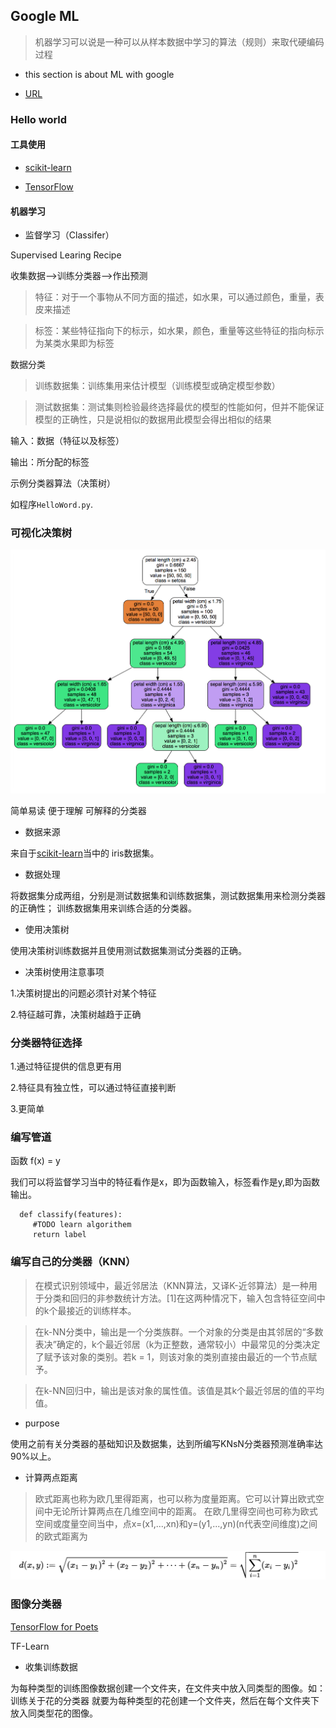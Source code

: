 ## Google ML

>机器学习可以说是一种可以从样本数据中学习的算法（规则）来取代硬编码过程

* this section is about ML with google

* [URL](https://www.youtube.com/watch?v=tNa99PG8hR8&index=2&list=PLOU2XLYxmsIIuiBfYad6rFYQU_jL2ryal)

### Hello world

#### 工具使用

* [scikit-learn](http://scikit-learn.org/stable/)

* [TensorFlow](https://www.tensorflow.org/)

#### 机器学习

* 监督学习（Classifer）

Supervised Learing Recipe

收集数据-->训练分类器-->作出预测

>特征：对于一个事物从不同方面的描述，如水果，可以通过颜色，重量，表皮来描述

>标签：某些特征指向下的标示，如水果，颜色，重量等这些特征的指向标示为某类水果即为标签

数据分类

>训练数据集：训练集用来估计模型（训练模型或确定模型参数）

>测试数据集：测试集则检验最终选择最优的模型的性能如何，但并不能保证模型的正确性，只是说相似的数据用此模型会得出相似的结果

输入：数据（特征以及标签）

输出：所分配的标签

示例分类器算法（决策树）

如程序`HelloWord.py`.

### 可视化决策树

![image](../file/decisiontree.png)

 简单易读
 便于理解
 可解释的分类器

* 数据来源

来自于[scikit-learn](http://scikit-learn.org/stable/)当中的
iris数据集。

* 数据处理

将数据集分成两组，分别是测试数据集和训练数据集，测试数据集用来检测分类器的正确性；
训练数据集用来训练合适的分类器。

* 使用决策树

使用决策树训练数据并且使用测试数据集测试分类器的正确。

* 决策树使用注意事项

1.决策树提出的问题必须针对某个特征

2.特征越可靠，决策树越趋于正确

### 分类器特征选择

1.通过特征提供的信息更有用

2.特征具有独立性，可以通过特征直接判断

3.更简单

### 编写管道

函数 f(x) = y

我们可以将监督学习当中的特征看作是x，即为函数输入，标签看作是y,即为函数输出。

```
  def classify(features):
     #TODO learn algorithem
     return label

```

### 编写自己的分类器（KNN）

>在模式识别领域中，最近邻居法（KNN算法，又译K-近邻算法）是一种用于分类和回归的非参数统计方法。[1]在这两种情况下，输入包含特征空间中的k个最接近的训练样本。

>在k-NN分类中，输出是一个分类族群。一个对象的分类是由其邻居的“多数表决”确定的，k个最近邻居（k为正整数，通常较小）中最常见的分类决定了赋予该对象的类别。若k = 1，则该对象的类别直接由最近的一个节点赋予。

>在k-NN回归中，输出是该对象的属性值。该值是其k个最近邻居的值的平均值。

* purpose

使用之前有关分类器的基础知识及数据集，达到所编写KNsN分类器预测准确率达90%以上。

* 计算两点距离

>欧式距离也称为欧几里得距离，也可以称为度量距离。它可以计算出欧式空间中无论所计算两点在几维空间中的距离。
在欧几里得空间也可称为欧式空间或度量空间当中，点x=(x1,...,xn)和y=(y1,...,yn)(n代表空间维度)之间的欧式距离为

![image](../file/euclideanmetric.png)


### 图像分类器

[TensorFlow for Poets](https://codelabs.developers.google.com/codelabs/tensorflow-for-poets/#0)

 TF-Learn

* 收集训练数据

为每种类型的训练图像数据创建一个文件夹，在文件夹中放入同类型的图像。如：训练关于花的分类器
就要为每种类型的花创建一个文件夹，然后在每个文件夹下放入同类型花的图像。














